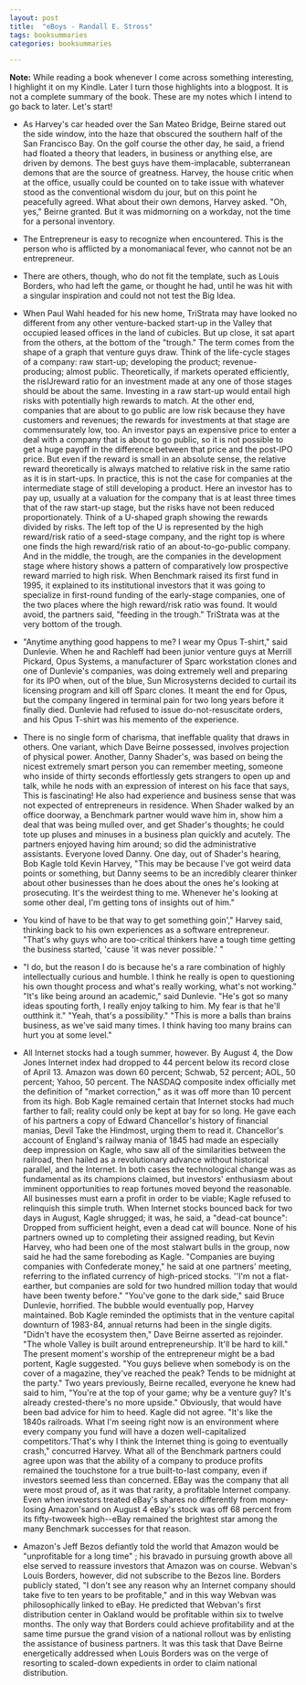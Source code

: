 ```yaml
---
layout: post
title:  "eBoys - Randall E. Stross"
tags: booksummaries
categories: booksummaries

---
```


**Note:** While reading a book whenever I come across something interesting, I highlight it on my Kindle. Later I turn those highlights into a blogpost. It is not a complete summary of the book. These are my notes which I intend to go back to later. Let's start!

- As Harvey's car headed over the San Mateo Bridge, Beirne stared out the side window, into the haze that obscured the southern half of the San Francisco Bay. On the golf course the other day, he said, a friend had floated a theory that leaders, in business or anything else, are driven by demons. The best guys have them-implacable, subterranean demons that are the source of greatness. Harvey, the house critic when at the office, usually could be counted on to take issue with whatever stood as the conventional wisdom du jour, but on this point he peacefully agreed. What about their own demons, Harvey asked. "Oh, yes," Beirne granted. But it was midmorning on a workday, not the time for a personal inventory.

- The Entrepreneur is easy to recognize when encountered. This is the person who is afflicted by a monomaniacal fever, who cannot not be an entrepreneur.

- There are others, though, who do not fit the template, such as Louis Borders, who had left the game, or thought he had, until he was hit with a singular inspiration and could not not test the Big Idea.

- When Paul Wahl headed for his new home, TriStrata may have looked no different from any other venture-backed start-up in the Valley that occupied leased offices in the land of cubicles. But up close, it sat apart from the others, at the bottom of the "trough." The term comes from the shape of a graph that venture guys draw. Think of the life-cycle stages of a company: raw start-up; developing the product; revenue-producing; almost public. Theoretically, if markets operated efficiently, the risIJreward ratio for an investment made at any one of those stages should be about the same. Investing in a raw start-up would entail high risks with potentially high rewards to match. At the other end, companies that are about to go public are low risk because they have customers and revenues; the rewards for investments at that stage are commensurately low, too. An investor pays an expensive price to enter a deal with a company that is about to go public, so it is not possible to get a huge payoff in the difference between that price and the post-IPO price. But even if the reward is small in an absolute sense, the relative reward theoretically is always matched to relative risk in the same ratio as it is in start-ups. In practice, this is not the case for companies at the intermediate stage of still developing a product. Here an investor has to pay up, usually at a valuation for the company that is at least three times that of the raw start-up stage, but the risks have not been reduced proportionately. Think of a U-shaped graph showing the rewards divided by risks. The left top of the U is represented by the high reward/risk ratio of a seed-stage company, and the right top is where one finds the high reward/risk ratio of an about-to-go-public company. And in the middle, the trough, are the companies in the development stage where history shows a pattern of comparatively low prospective reward married to high risk. When Benchmark raised its first fund in 1995, it explained to its institutional investors that it was going to specialize in first-round funding of the early-stage companies, one of the two places where the high reward/risk ratio was found. It would avoid, the partners said, "feeding in the trough." TriStrata was at the very bottom of the trough.

- "Anytime anything good happens to me? I wear my Opus T-shirt," said Dunlevie. When he and Rachleff had been junior venture guys at Merrill Pickard, Opus Systems, a manufacturer of Sparc workstation clones and one of Dunlevie's companies, was doing extremely well and preparing for its IPO when, out of the blue, Sun Microsysterns decided to curtail its licensing program and kill off Sparc clones. It meant the end for Opus, but the company lingered in terminal pain for two long years before it finally died. Dunlevie had refused to issue do-not-resuscitate orders, and his Opus T-shirt was his memento of the experience.

- There is no single form of charisma, that ineffable quality that draws in others. One variant, which Dave Beirne possessed, involves projection of physical power. Another, Danny Shader's, was based on being the nicest extremely smart person you can remember meeting, someone who inside of thirty seconds effortlessly gets strangers to open up and talk, while he nods with an expression of interest on his face that says, This is fascinating! He also had experience and business sense that was not expected of entrepreneurs in residence. When Shader walked by an office doorway, a Benchmark partner would wave him in, show him a deal that was being mulled over, and get Shader's thoughts; he could tote up pluses and minuses in a business plan quickly and acutely. The partners enjoyed having him around; so did the administrative assistants. Everyone loved Danny. One day, out of Shader's hearing, Bob Kagle told Kevin Harvey, "This may be because I've got weird data points or something, but Danny seems to be an incredibly clearer thinker about other businesses than he does about the ones he's looking at prosecuting. It's the weirdest thing to me. Whenever he's looking at some other deal, I'm getting tons of insights out of him."

- You kind of have to be that way to get something goin'," Harvey said, thinking back to his own experiences as a software entrepreneur. "That's why guys who are too-critical thinkers have a tough time getting the business started, 'cause 'it was never possible.' "

- "I do, but the reason I do is because he's a rare combination of highly intellectually curious and humble. I think he really is open to questioning his own thought process and what's really working, what's not working." "It's like being around an academic," said Dunlevie. "He's got so many ideas spouting forth, I really enjoy talking to him. My fear is that he'll outthink it." "Yeah, that's a possibility." "This is more a balls than brains business, as we've said many times. I think having too many brains can hurt you at some level."

- All Internet stocks had a tough summer, however. By August 4, the Dow Jones Internet index had dropped to 44 percent below its record close of April 13. Amazon was down 60 percent; Schwab, 52 percent; AOL, 50 percent; Yahoo, 50 percent. The NASDAQ composite index officially met the definition of "market correction," as it was off more than 10 percent from its high. Bob Kagle remained certain that Internet stocks had much farther to fall; reality could only be kept at bay for so long. He gave each of his partners a copy of Edward Chancellor's history of financial manias, Devil Take the Hindmost, urging them to read it. Chancellor's account of England's railway mania of 1845 had made an especially deep impression on Kagle, who saw all of the similarities between the railroad, then hailed as a revolutionary advance without historical parallel, and the Internet. In both cases the technological change was as fundamental as its champions claimed, but investors' enthusiasm about imminent opportunities to reap fortunes moved beyond the reasonable. All businesses must earn a profit in order to be viable; Kagle refused to relinquish this simple truth. When Internet stocks bounced back for two days in August, Kagle shrugged; it was, he said, a "dead-cat bounce": Dropped from sufficient height, even a dead cat will bounce. None of his partners owned up to completing their assigned reading, but Kevin Harvey, who had been one of the most stalwart bulls in the group, now said he had the same foreboding as Kagle. "Companies are buying companies with Confederate money," he said at one partners' meeting, referring to the inflated currency of high-priced stocks. ''I'm not a flat-earther, but companies are sold for two hundred million today that would have been twenty before." "You've gone to the dark side," said Bruce Dunlevie, horrified. The bubble would eventually pop, Harvey maintained. Bob Kagle reminded the optimists that in the venture capital downturn of 1983-84, annual returns had been in the single digits. "Didn't have the ecosystem then," Dave Beirne asserted as rejoinder. "The whole Valley is built around entrepreneurship. It'll be hard to kill." The present moment's worship of the entrepreneur might be a bad portent, Kagle suggested. "You guys believe when somebody is on the cover of a magazine, they've reached the peak? Tends to be midnight at the party." Two years previously, Beirne recalled, everyone he knew had said to him, "You're at the top of your game; why be a venture guy? It's already crested-there's no more upside." Obviously, that would have been bad advice for him to heed. Kagle did not agree. "It's like the 1840s railroads. What I'm seeing right now is an environment where every company you fund will have a dozen well-capitalized competitors.'That's why I think the Internet thing is going to eventually crash," concurred Harvey. What all of the Benchmark partners could agree upon was that the ability of a company to produce profits remained the touchstone for a true built-to-Iast company, even if investors seemed less than concerned. EBay was the company that all were most proud of, as it was that rarity, a profitable Internet company. Even when investors treated eBay's shares no differently from money-losing Amazon'sand on August 4 eBay's stock was off 68 percent from its fifty-twoweek high--eBay remained the brightest star among the many Benchmark successes for that reason.

- Amazon's Jeff Bezos defiantly told the world that Amazon would be "unprofitable for a long time" ; his bravado in pursuing growth above all else served to reassure investors that Amazon was on course. Webvan's Louis Borders, however, did not subscribe to the Bezos line. Borders publicly stated, "I don't see any reason why an Internet company should take five to ten years to be profitable," and in this way Webvan was philosophically linked to eBay. He predicted that Webvan's first distribution center in Oakland would be profitable within six to twelve months. The only way that Borders could achieve profitability and at the same time pursue the grand vision of a national rollout was by enlisting the assistance of business partners. It was this task that Dave Beirne energetically addressed when Louis Borders was on the verge of resorting to scaled-down expedients in order to claim national distribution.
